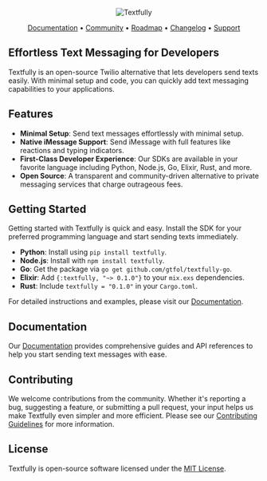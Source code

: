 <p align="center">
  <img alt="Textfully" src="assets/banner_long.png">
</p>

<p align="center">
  <!-- Badges can be added here -->
  <!-- For example:
  <a href="https://textfully.dev/docs"><img alt="Docs" src="https://img.shields.io/badge/docs-available-brightgreen"></a>
  -->
</p>

<p align="center">
  <a href="https://textfully.dev/docs">Documentation</a> • 
  <a href="https://discord.gg/Ct6FDCpFBU">Community</a> • 
  <a href="https://textfully.dev/roadmap">Roadmap</a> • 
  <a href="https://textfully.dev/changelog">Changelog</a> • 
  <a href="https://textfully.dev/support">Support</a>
</p>

## Effortless Text Messaging for Developers

Textfully is an open-source Twilio alternative that lets developers send texts easily. With minimal setup and code, you can quickly add text messaging capabilities to your applications.

## Features

- **Minimal Setup**: Send text messages effortlessly with minimal setup.
- **Native iMessage Support**: Send iMessage with full features like reactions and typing indicators.
- **First-Class Developer Experience**: Our SDKs are available in your favorite language including Python, Node.js, Go, Elixir, Rust, and more.
- **Open Source**: A transparent and community-driven alternative to private messaging services that charge outrageous fees.

## Getting Started

Getting started with Textfully is quick and easy. Install the SDK for your preferred programming language and start sending texts immediately.

- **Python**: Install using `pip install textfully`.
- **Node.js**: Install with `npm install textfully`.
- **Go**: Get the package via `go get github.com/gtfol/textfully-go`.
- **Elixir**: Add `{:textfully, "~> 0.1.0"}` to your `mix.exs` dependencies.
- **Rust**: Include `textfully = "0.1.0"` in your `Cargo.toml`.

For detailed instructions and examples, please visit our [Documentation](https://textfully.dev/docs).

## Documentation

Our [Documentation](https://textfully.dev/docs) provides comprehensive guides and API references to help you start sending text messages with ease.

## Contributing

We welcome contributions from the community. Whether it's reporting a bug, suggesting a feature, or submitting a pull request, your input helps us make Textfully even simpler and more efficient. Please see our [Contributing Guidelines](https://textfully.dev/contributing) for more information.

## License

Textfully is open-source software licensed under the [MIT License](LICENSE).
